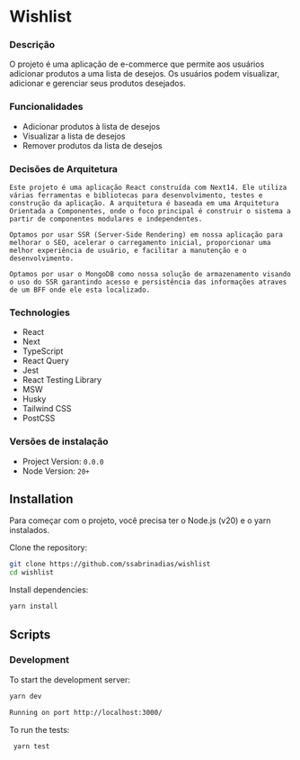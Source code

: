 # Wishlist

### Descrição

O projeto é uma aplicação de e-commerce que permite aos usuários adicionar produtos a uma lista de desejos. Os usuários podem visualizar, adicionar e gerenciar seus produtos desejados.

### Funcionalidades

- Adicionar produtos à lista de desejos
- Visualizar a lista de desejos
- Remover produtos da lista de desejos

### Decisões de Arquitetura

    Este projeto é uma aplicação React construída com Next14. Ele utiliza várias ferramentas e bibliotecas para desenvolvimento, testes e construção da aplicação. A arquitetura é baseada em uma Arquitetura Orientada a Componentes, onde o foco principal é construir o sistema a partir de componentes modulares e independentes.

    Optamos por usar SSR (Server-Side Rendering) em nossa aplicação para melhorar o SEO, acelerar o carregamento inicial, proporcionar uma melhor experiência de usuário, e facilitar a manutenção e o desenvolvimento.

    Optamos por usar o MongoDB como nossa solução de armazenamento visando o uso do SSR garantindo acesso e persistência das informações atraves de um BFF onde ele esta localizado.

### Technologies

- React
- Next
- TypeScript
- React Query
- Jest
- React Testing Library
- MSW
- Husky
- Tailwind CSS
- PostCSS

### Versões de instalação

- Project Version: `0.0.0`
- Node Version: `20+`

## Installation

Para começar com o projeto, você precisa ter o Node.js (v20) e o yarn instalados.

Clone the repository:

```bash
git clone https://github.com/ssabrinadias/wishlist
cd wishlist
```

Install dependencies:

```bash
yarn install
```

## Scripts

### Development

To start the development server:

```bash
yarn dev

Running on port http://localhost:3000/
```

To run the tests:

```bash
 yarn test
```
